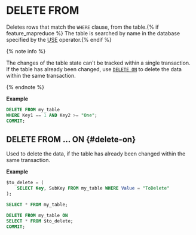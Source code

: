 # DELETE FROM

Deletes rows that match the `WHERE` clause, from the table.{% if feature_mapreduce %}  The table is searched by name in the database specified by the [USE](../use.md) operator.{% endif %}

{% note info %}

The changes of the table state can't be tracked within a single transaction. If the table has already been changed, use [`DELETE ON`](#delete-on) to delete the data within the same transaction.

{% endnote %}

**Example**

```sql
DELETE FROM my_table 
WHERE Key1 == 1 AND Key2 >= "One";
COMMIT;
```

## DELETE FROM ... ON {#delete-on}

Used to delete the data, if the table has already been changed within the same transaction.

**Example**

```sql
$to_delete = (
    SELECT Key, SubKey FROM my_table WHERE Value = "ToDelete"
);

SELECT * FROM my_table;

DELETE FROM my_table ON 
SELECT * FROM $to_delete;
COMMIT;
```


